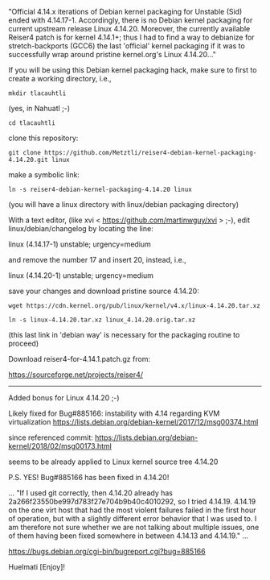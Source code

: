 "Official 4.14.x iterations of Debian kernel packaging for Unstable (Sid) ended with 4.14.17-1.
 Accordingly, there is no Debian kernel packaging for current upstream release Linux 4.14.20.
 Moreover, the currently available Reiser4 patch is for kernel 4.14.1+; thus I had to find a way
 to debianize for stretch-backports (GCC6) the last 'official' kernel packaging if it was to
 successfully wrap around pristine  kernel.org's Linux 4.14.20..."

If you will be using this Debian kernel packaging hack, make sure to first to create a working
 directory, i.e.,
 
`mkdir tlacauhtli`

(yes, in Nahuatl ;-)

`cd tlacauhtli`

clone this repository:

`git clone https://github.com/Metztli/reiser4-debian-kernel-packaging-4.14.20.git linux`

make a symbolic link:
 
`ln -s reiser4-debian-kernel-packaging-4.14.20 linux`

(you will have a linux directory with linux/debian packaging directory)

With a text editor, (like xvi < https://github.com/martinwguy/xvi > ;-),
 edit linux/debian/changelog by locating the line:

linux (4.14.17-1) unstable; urgency=medium

and remove the number 17 and insert 20, instead, i.e.,

linux (4.14.20-1) unstable; urgency=medium

save your changes and download pristine source 4.14.20: 

`wget https://cdn.kernel.org/pub/linux/kernel/v4.x/linux-4.14.20.tar.xz`

`ln -s linux-4.14.20.tar.xz linux_4.14.20.orig.tar.xz`

(this last link in 'debian way' is necessary for the packaging routine to proceed)

Download reiser4-for-4.14.1.patch.gz from: 

https://sourceforge.net/projects/reiser4/

-------------------------------------------------

Added bonus for Linux 4.14.20 ;-)

Likely fixed for Bug#885166: instability with 4.14 regarding KVM virtualization
https://lists.debian.org/debian-kernel/2017/12/msg00374.html

since referenced commit:
https://lists.debian.org/debian-kernel/2018/02/msg00173.html

seems to be already applied to Linux kernel source tree 4.14.20

P.S. YES! Bug#885166 has been fixed in 4.14.20!

...
"If I used git correctly, then 4.14.20 already has
2a266f23550be997d783f27e704b9b40c4010292, so I tried 4.14.19. 4.14.19 on
the one virt host that had the most violent failures failed in the first
hour of operation, but with a slightly different error behavior that I
was used to. I am therefore not sure whether we are not talking about
multiple issues, one of them having been fixed somewhere in between
4.14.13 and 4.14.19."
...

https://bugs.debian.org/cgi-bin/bugreport.cgi?bug=885166

Huelmati [Enjoy]!
